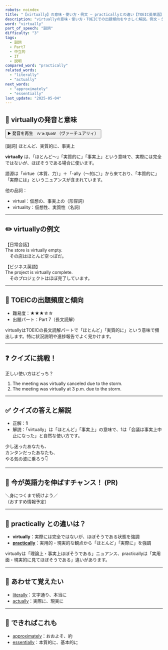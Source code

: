 ```yaml
---
robots: noindex
title: "【virtually】の意味・使い方・例文 ― practicallyとの違い【TOEIC英単語】"
description: "virtuallyの意味・使い方・TOEICでの出題傾向をやさしく解説。例文・クイズ付きでpracticallyとの違いもわかりやすく学べます。"
word: "virtually"
part_of_speech: "副詞"
difficulty: "3"
tags:
  - 副詞
  - Part7
  - 中立的
  - IT
  - 説明
compared_word: "practically"
related_words:
  - "literally"
  - "actually"
next_words:
  - "approximately"
  - "essentially"
last_update: "2025-05-04"
---
```


## 🔰 virtuallyの発音と意味

<button class="play-audio" onclick="playTTS('virtually')">
  <span class="play-audio-main">
    ▶️ 発音を再生　/vˈɚːtʃuəli/
  </span>
  <span class="play-audio-sub">
    （ヴァーチュアリィ）
  </span>
</button>

[副詞] ほとんど、実質的に、事実上

**virtually** は、「ほとんど～」「実質的に」「事実上」という意味で、実際には完全ではないが、ほぼそうである場合に使います。

語源は「virtue（本質、力）」＋「-ally（～的に）」から来ており、「本質的に」「実際には」というニュアンスが含まれています。

他の品詞：  
- virtual：仮想の、事実上の（形容詞）
- virtuality：仮想性、実質性（名詞）

---

## ✏️ virtuallyの例文

【日常会話】  
The store is virtually empty.  
　その店はほとんど空っぽだ。

【ビジネス英語】  
The project is virtually complete.  
　そのプロジェクトはほぼ完了しています。

---

## 🎯 TOEICの出題頻度と傾向

- 難易度：★★★☆☆
- 出題パート：Part 7（長文読解）

virtuallyはTOEICの長文読解パートで「ほとんど」「実質的に」という意味で頻出します。特に状況説明や進捗報告でよく見かけます。

---

## ❓ クイズに挑戦！

正しい使い方はどっち？

1. The meeting was virtually canceled due to the storm.  
2. The meeting was virtually at 3 p.m. due to the storm.

---

## ✅ クイズの答えと解説

- 正解：**1**
- 解説：「virtually」は「ほとんど」「事実上」の意味で、1は「会議は事実上中止になった」と自然な使い方です。

少し迷ったあなたも、  
カンタンだったあなたも、  
やる気の波に乗ろう👇️

---

## 🚀 今が英語力を伸ばすチャンス！ (PR)

<div class="info-center">
＼身につくまで続けよう／<br>  
（おすすめ情報予定）
</div>

---

## 🤔  practically との違いは？

- **virtually**：実際には完全ではないが、ほぼそうである状態を強調
- **[practically](/practically)**：実用的・現実的な観点から「ほとんど」「実際に」を強調

virtuallyは「理論上・事実上ほぼそうである」ニュアンス、practicallyは「実用面・現実的に見てほぼそうである」違いがあります。

---

## 🧩 あわせて覚えたい

- [literally](/literally)：文字通り、本当に
- [actually](/actually)：実際に、現実に

---

## 📖 できればこれも

- [approximately](/approximately)：おおよそ、約
- [essentially](/essentially)：本質的に、基本的に

<!-- cvid: aid37_bid24 -->
